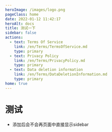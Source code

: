 ```yaml
---
heroImage: /images/logo.png
pageClass: home
date: 2022-01-12 11:42:17
heroAlt: docs
title: 测试一下
sidebar: false
actions:
  - text: Terms Of Service
    link: /en/Terms/TermsOfService.md
    type: primary
  - text: Privacy Policy
    link: /en/Terms/PrivacyPolicy.md
    type: primary
  - text: Data deletion information
    link: /en/Terms/DataDeletionInformation.md
    type: primary
home: true
---
```

# 测试
- 添加后会不会再页面中直接显示sidebar